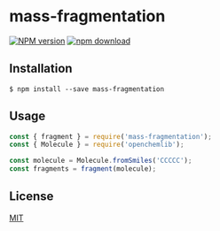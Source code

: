 # mass-fragmentation

[![NPM version][npm-image]][npm-url]
[![npm download][download-image]][download-url]

## Installation

`$ npm install --save mass-fragmentation`

## Usage

```js
const { fragment } = require('mass-fragmentation');
const { Molecule } = require('openchemlib');

const molecule = Molecule.fromSmiles('CCCCC');
const fragments = fragment(molecule);
```

## License

[MIT](./LICENSE)

[npm-image]: https://img.shields.io/npm/v/mass-fragmentation.svg?style=flat-square
[npm-url]: https://www.npmjs.com/package/mass-fragmentation
[download-image]: https://img.shields.io/npm/dm/mass-fragmentation.svg?style=flat-square
[download-url]: https://www.npmjs.com/package/mass-fragmentation
